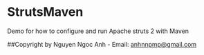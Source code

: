# StrutsMaven

Demo for how to configure and run Apache struts 2 with Maven

##Copyright by Nguyen Ngoc Anh - Email: anhnnpmp@gmail.com
